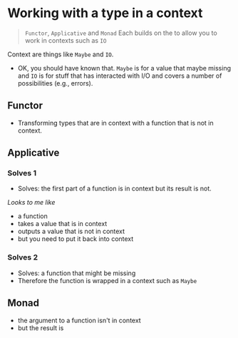 # Working with a type in a context

> `Functor`, `Applicative` and `Monad`
> Each builds on the to allow you to work in contexts such as `IO`


Context are things like `Maybe` and `IO`.
- OK, you should have known that. `Maybe` is for a value that maybe missing and `IO` is for stuff that has interacted with I/O and covers a number of possibilities (e.g., errors).

## Functor

- Transforming types that are in context with a function that is not in context.

## Applicative

### Solves 1
- Solves: the first part of a function is in context but its result is not.

*Looks to me like*
- a function 
- takes a value that is in context
- outputs a value that is not in context
- but you need to put it back into context

### Solves 2

- Solves: a function that might be missing
- Therefore the function is wrapped in a context such as `Maybe`

## Monad

- the argument to a function isn't in context
- but the result is